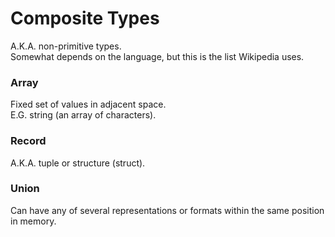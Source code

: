 # Composite Types

A.K.A. non-primitive types.<br>
Somewhat depends on the language, but this is the list Wikipedia uses.

### Array 

Fixed set of values in adjacent space.<br>
E.G. string (an array of characters).

### Record

A.K.A. tuple or structure (struct).

### Union

Can have any of several representations or formats within the same position in memory.